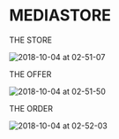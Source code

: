 # MEDIASTORE

THE STORE

![2018-10-04 at 02-51-07](https://user-images.githubusercontent.com/34006266/46505022-9de06580-c7e4-11e8-93f6-4f38d91caece.png)

THE OFFER

![2018-10-04 at 02-51-50](https://user-images.githubusercontent.com/34006266/46505028-a0db5600-c7e4-11e8-935a-1986fbd4d629.png)

THE ORDER

![2018-10-04 at 02-52-03](https://user-images.githubusercontent.com/34006266/46505029-a33db000-c7e4-11e8-991c-0651ad340c9c.png)
